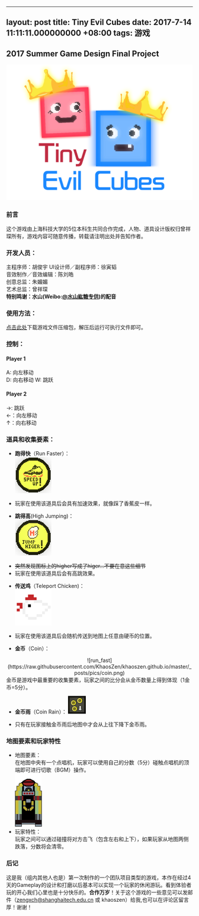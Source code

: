 
---
layout: post
title: Tiny Evil Cubes
date: 2017-7-14 11:11:11.000000000 +08:00
tags: 游戏
---

## 2017 Summer Game Design Final Project  

![Tiny Evil Cubes](https://raw.githubusercontent.com/KhaosZen/khaoszen.github.io/master/_posts/pics/logo.png)

### 前言
这个游戏由上海科技大学的5位本科生共同合作完成，人物、道具设计版权归曾祥琛所有，游戏内容可随意传播，转载请注明出处并告知作者。
### 开发人员：
主程序师：胡俊宇
UI设计师／副程序师：徐寅韬  
音效制作／音效编辑：陈刘皓  
创意总监：朱媚媚  
艺术总监：曾祥琛  
**特别鸣谢：水山(Weibo:[@水山紘糖专供](http://weibo.com/mizuyama?refer_flag=1001030102_&retcode=6102&is_hot=1))的配音**
### 使用方法：
[点击此处](http://pan.baidu.com/share/link?shareid=4055294867&uk=2285346983？)下载游戏文件压缩包，解压后运行可执行文件即可。  

### 控制： 
#### Player 1
A: 向左移动  
D: 向右移动
W: 跳跃  
#### Player 2
→: 跳跃   
←：向左移动  
↑：向右移动

### 道具和收集要素：
+ **跑得快**（Run Faster）：  
![run_fast](https://raw.githubusercontent.com/KhaosZen/khaoszen.github.io/master/_posts/pics/speed_up.png)
- 玩家在使用该道具后会具有加速效果，就像踩了香蕉皮一样。

+ **跳得高**(High Jumping)：  
![run_fast](https://raw.githubusercontent.com/KhaosZen/khaoszen.github.io/master/_posts/pics/jump_higher.png) 

- ~~突然发现图标上的higher写成了higer...不要在意这些细节~~  
- 玩家在使用该道具后会有高跳效果。

+ **传送鸡**（Teleport Chicken)：  
![run_fast](https://raw.githubusercontent.com/KhaosZen/khaoszen.github.io/master/_posts/pics/bird.png)

- 玩家在使用该道具后会随机传送到地图上任意由硬币的位置。

+ **金币**（Coin）：
<div align=center>
![run_fast](https://raw.githubusercontent.com/KhaosZen/khaoszen.github.io/master/_posts/pics/coin.png)
</div> 
金币是游戏中最重要的收集要素，玩家之间的比分会从金币数量上得到体现（1金币=5分）。

+ **金币雨**（Coin Rain）：
![run_fast](https://raw.githubusercontent.com/KhaosZen/khaoszen.github.io/master/_posts/pics/coin_rain.png)
- 只有在玩家接触金币雨后地图中才会从上往下降下金币雨。

### 地图要素和玩家特性
+ 地图要素：  
在地图中央有一个点唱机，玩家可以使用自己的分数（5分）碰触点唱机的顶端即可进行切歌（BGM）操作。  
![run_fast](https://raw.githubusercontent.com/KhaosZen/khaoszen.github.io/master/_posts/pics/Juke_Box.png)
+ 玩家特性：  
玩家之间可以通过碰撞将对方击飞（包含左右和上下），如果玩家从地图两侧跌落，分数将会清零。

### 后记  
这是我（组内其他人也是）第一次制作的一个团队项目类型的游戏，本作在经过4天的Gameplay的设计和打磨以后基本可以实现一个玩家的休闲游玩。看到体验者玩的开心我们心里也是十分快乐的。**合作万岁**！关于这个游戏的一些意见可以发邮件（zengxch@shanghaitech.edu.cn 或 khaoszen）给我,也可以在评论区留言厚！谢谢！
